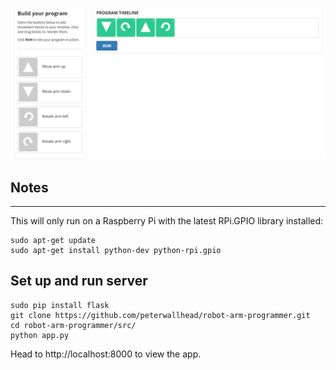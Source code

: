 ![](https://raw.githubusercontent.com/peterwallhead/robot-arm-programmer/master/screen.png)

## Notes
-----

This will only run on a Raspberry Pi with the latest RPi.GPIO library installed:
```
sudo apt-get update
sudo apt-get install python-dev python-rpi.gpio
```

## Set up and run server
```
sudo pip install flask
git clone https://github.com/peterwallhead/robot-arm-programmer.git
cd robot-arm-programmer/src/
python app.py
```

Head to http://localhost:8000 to view the app.
